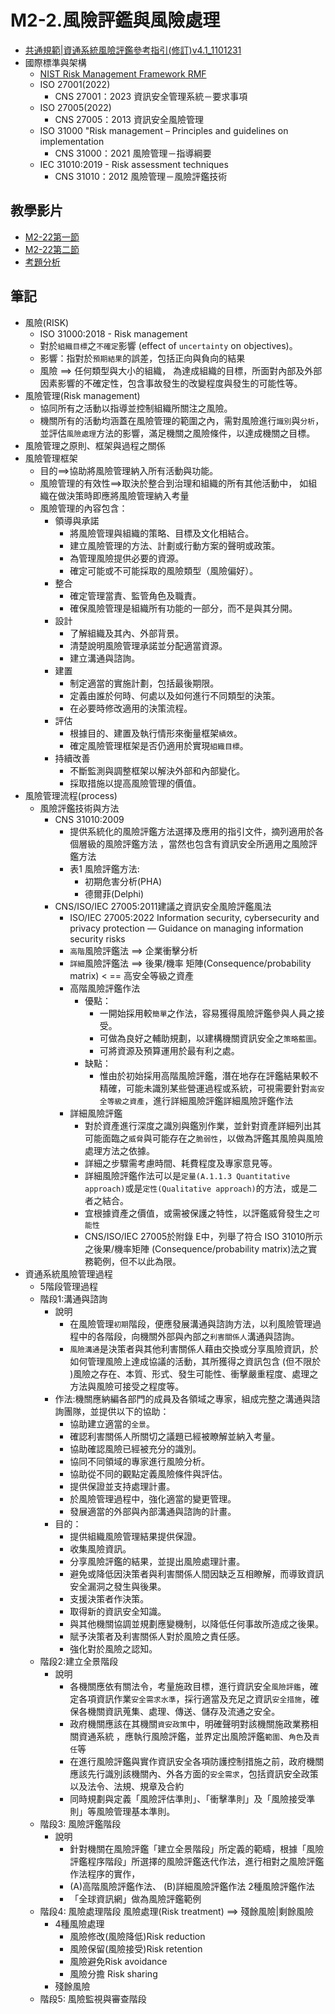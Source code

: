 # M2-2.風險評鑑與風險處理
- [共通規範|資通系統風險評鑑參考指引(修訂)v4.1_1101231](https://www.nics.nat.gov.tw/CommonSpecification?lang=zh)
- 國際標準與架構
  - [NIST Risk Management Framework RMF](https://csrc.nist.gov/projects/risk-management/about-rmf)
  - ISO 27001(2022)
    - CNS 27001：2023 資訊安全管理系統－要求事項 
  - ISO 27005(2022)
    - CNS 27005：2013 資訊安全風險管理
  - ISO 31000 "Risk management – Principles and guidelines on implementation
    - CNS 31000：2021 風險管理－指導綱要
  - IEC 31010:2019 - Risk assessment techniques
    - CNS 31010：2012 風險管理－風險評鑑技術



## 教學影片
- [M2-22第一節](https://youtu.be/IN6udEESKJY)
- [M2-22第二節](https://youtu.be/RVIYK7lr6FU)
- [考題分析](https://youtu.be/dTA7o_9czeY)

## 筆記
- 風險(RISK)
  - ISO 31000:2018 - Risk management 
  - 對於`組織目標`之`不確定`影響 (effect of `uncertainty` on objectives)。 
  - 影響：指對於`預期結果`的誤差，包括正向與負向的結果
  - 風險 ==> 任何類型與大小的組織， 為達成組織的目標，所面對內部及外部因素影響的不確定性，包含事故發生的改變程度與發生的可能性等。
- 風險管理(Risk management) 
  - 協同所有之活動以指導並控制組織所關注之風險。
  - 機關所有的活動均涵蓋在風險管理的範圍之內，需對風險進行`識別`與`分析`，並評估`風險處理`方法的影響，滿足機關之風險條件，以達成機關之目標。
- 風險管理之原則、框架與過程之關係
- 風險管理框架
  - 目的==>協助將風險管理納入所有活動與功能。
  - 風險管理的有效性==>取決於整合到治理和組織的所有其他活動中， 如組織在做決策時即應將風險管理納入考量
  - 風險管理的內容包含：
    - 領導與承諾
      - 將風險管理與組織的策略、目標及文化相結合。
      - 建立風險管理的方法、計劃或行動方案的聲明或政策。
      - 為管理風險提供必要的資源。
      - 確定可能或不可能採取的風險類型（風險偏好）。
    - 整合
      - 確定管理當責、監管角色及職責。
      - 確保風險管理是組織所有功能的一部分，而不是與其分開。
    - 設計
      - 了解組織及其內、外部背景。
      - 清楚說明風險管理承諾並分配適當資源。
      - 建立溝通與諮詢。
    - 建置
      - 制定適當的實施計劃，包括最後期限。
      - 定義由誰於何時、何處以及如何進行不同類型的決策。
      - 在必要時修改適用的決策流程。
    - 評估
      - 根據目的、建置及執行情形來衡量框架`績效`。
      - 確定風險管理框架是否仍適用於實現`組織目標`。
    - 持續改善
      - 不斷監測與調整框架以解決外部和內部變化。
      - 採取措施以提高風險管理的價值。  
- 風險管理流程(process)
  - 風險評鑑技術與方法
    - CNS 31010:2009
      - 提供系統化的風險評鑑方法選擇及應用的指引文件，摘列適用於各個層級的風險評鑑方法 ，當然也包含有資訊安全所適用之風險評鑑方法
      - 表1 風險評鑑方法:
        - 初期危害分析(PHA)
        - 德爾菲(Delphi) 
    - CNS/ISO/IEC 27005:2011建議之資訊安全風險評鑑風法
      - ISO/IEC 27005:2022 Information security, cybersecurity and privacy protection — Guidance on managing information security risks 
      - `高階`風險評鑑法 ==> 企業衝擊分析
      - `詳細`風險評鑑法 ==> 後果/機率 矩陣(Consequence/probability matrix)  < == 高安全等級之資產
      - 高階風險評鑑作法
        - 優點：
          - 一開始採用較`簡單`之作法，容易獲得風險評鑑參與人員之接受。
          - 可做為良好之輔助規劃，以建構機關資訊安全之`策略藍圖`。
          - 可將資源及預算運用於最有利之處。
        - 缺點：
          - 惟由於初始採用高階風險評鑑，潛在地存在評鑑結果較不精確，可能未識別某些營運過程或系統，可視需要針對`高安全等級之資產`，進行詳細風險評鑑詳細風險評鑑作法
       - 詳細風險評鑑
         - 對於資產進行深度之識別與鑑別作業，並針對資產詳細列出其可能面臨之`威脅`與可能存在之`脆弱性`，以做為評鑑其風險與風險處理方法之依據。
         - 詳細之步驟需考慮時間、耗費程度及專家意見等。
         - 詳細風險評鑑作法可以是`定量(A.1.1.3 Quantitative approach)`或是`定性(Qualitative approach)`的方法，或是二者之結合。
         - 宜根據資產之價值，或需被保護之特性，以評鑑威脅發生之`可能性`
         - CNS/ISO/IEC 27005於附錄 E中，列舉了符合 ISO 31010所示之後果/機率矩陣 (Consequence/probability matrix)法之實務範例，但不以此為限。
- 資通系統風險管理過程
  - 5階段管理過程
  - 階段1:溝通與諮詢
    - 說明
      - 在風險管理`初期`階段，便應發展溝通與諮詢方法，以利風險管理過程中的各階段，向機關外部與內部之`利害關係人`溝通與諮詢。
      - `風險溝通`是決策者與其他利害關係人藉由交換或分享風險資訊，於如何管理風險上達成協議的活動，其所獲得之資訊包含 (但不限於 )風險之存在、本質、形式、發生可能性、衝擊嚴重程度、處理之方法與風險可接受之程度等。
    - 作法:機關應納編各部門的成員及各領域之專家，組成完整之溝通與諮詢團隊，並提供以下的協助：
      - 協助建立適當的`全景`。
      - 確認利害關係人所關切之議題已經被瞭解並納入考量。
      - 協助確認風險已經被充分的識別。
      - 協同不同領域的專家進行風險分析。
      - 協助從不同的觀點定義風險條件與評估。
      - 提供保證並支持處理計畫。
      - 於風險管理過程中，強化適當的變更管理。
      - 發展適當的外部與內部溝通與諮詢的計畫。 
    - 目的：
      - 提供組織風險管理結果提供保證。
      - 收集風險資訊。
      - 分享風險評鑑的結果，並提出風險處理計畫。
      - 避免或降低因決策者與利害關係人間因缺乏互相瞭解，而導致資訊安全漏洞之發生與後果。
      - 支援決策者作決策。
      - 取得新的資訊安全知識。
      - 與其他機關協調並規劃應變機制，以降低任何事故所造成之後果。
      - 賦予決策者及利害關係人對於風險之責任感。
      - 強化對於風險之認知。
  - 階段2:建立全景階段
    - 說明
      - 各機關應依有關法令，考量施政目標，進行資訊安全`風險評鑑`，確定各項資訊作業`安全需求水準`，採行適當及充足之資訊`安全措施`，確保各機關資訊蒐集、處理、傳送、儲存及流通之安全。
      - 政府機關應該在其機關`資安政策`中，明確聲明對該機關施政業務相關資通系統 ，應執行風險評鑑，並界定出風險評鑑`範圍`、`角色`及`責任`等
      - 在進行風險評鑑與實作資訊安全各項防護控制措施之前，政府機關應該先行識別該機關內、外各方面的`安全需求`，包括資訊安全政策以及法令、法規、規章及合約
      - 同時規劃與定義「風險評估準則」、「衝擊準則」及「風險接受準則」等風險管理基本準則。
  - 階段3: 風險評鑑階段
    - 說明
      - 針對機關在風險評鑑「建立全景階段」所定義的範疇，根據「風險評鑑程序階段」所選擇的風險評鑑迭代作法，進行相對之風險評鑑作法程序的實作，
      - (A)高階風險評鑑作法、 (B)詳細風險評鑑作法 2種風險評鑑作法
      - 「全球資訊網」做為風險評鑑範例
  - 階段4: 風險處理階段  風險處理(Risk treatment) ==> 殘餘風險|剩餘風險
    - 4種風險處理
      - 風險修改(風險降低)Risk reduction
      - 風險保留(風險接受)Risk retention 
      - 風險避免Risk avoidance
      - 風險分擔 Risk sharing 
    - 殘餘風險
   - 階段5: 風險監視與審查階段
